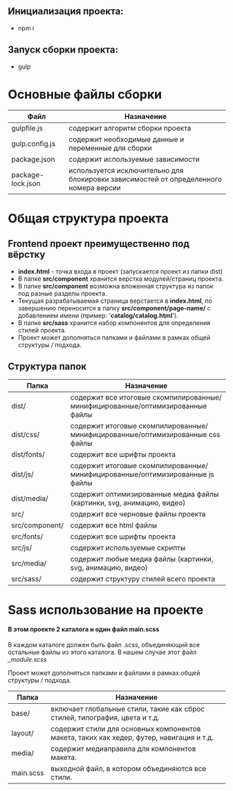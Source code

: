 ## Инициализация проекта:
- npm i

## Запуск сборки проекта:
- gulp

# Основные файлы сборки
| Файл | Назначение |
| ------ | ------ |
| gulpfile.js | содержит алгоритм сборки проекта |
| gulp.config.js | содержит необходимые данные и переменные для сборки |
| package.json | содержит используемые зависимости |
| package-lock.json | используется исключительно для блокировки зависимостей от определенного номера версии |

# Общая структура проекта
## Frontend проект преимущественно под вёрстку
- **index.html** - точка входа в проект (запускается проект из папки dist)
- В папке **src/component** хранится верстка модулей/страниц проекта.
- В папке **src/component** возможна вложенная структура из папок под разные разделы проекта.
- Текущая разрабатываемая страница верстается в **index.html**, по завершению переносится в
  папку **src/component/page-name/**
  с добавлением имени (пример: '**catalog/catalog.html**').
- В папке **src/sass** хранится набор компонентов для определения стилей проекта.
- Проект может дополняться папками и файлами в рамках общей структуры / подхода.

## Структура папок

| Папка          | Назначение |
|----------------| ------ |
| dist/          | содержит все итоговые скомпилированные/минифицированные/оптимизированные файлы |
| dist/css/      | содержит итоговые скомпилированные/минифицированные/оптимизированные css файлы |
| dist/fonts/    | содержит все шрифты проекта |
| dist/js/       | содержит итоговые скомпилированные/минифицированные/оптимизированные js файлы |
| dist/media/    | содержит оптимизированные медиа файлы (картинки, svg, анимацию, видео) |
| src/           | содержит все черновые файлы проекта |
| src/component/ | содержит все html файлы |
| src/fonts/     | содержит все шрифты проекта |
| src/js/        | содержит используемые скрипты |
| src/media/     | содержит любые медиа файлы (картинки, svg, анимацию, видео) |
| src/sass/      | содержит структуру стилей всего проекта |


# Sass использование на проекте
#### В этом проекте 2 каталога и один файл main.scss

В каждом каталоге должен быть файл .scss, объединяющий все остальные файлы из этого каталога.
В нашем случае этот файл  *_module.scss*

Проект может дополняться папками и файлами в рамках общей структуры / подхода.


| Папка     | Назначение                                                                               |
|-----------|------------------------------------------------------------------------------------------|
| base/     | включает глобальные стили, такие как сброс стилей, типография, цвета и т.д.              |
| layout/   | содержит стили для основных компонентов макета, таких как хедер, футер, навигация и т.д. |
| media/    | содержит медиаправила для компонентов макета.                                            |
| main.scss | выходной файл, в котором объединяются все стили.                                         |
